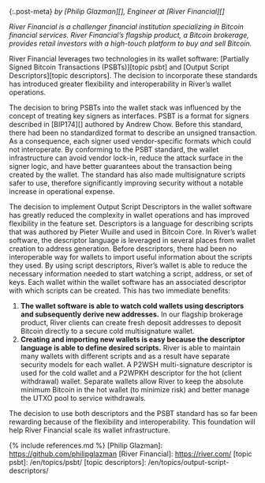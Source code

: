 {:.post-meta}
*by [Philip Glazman][], Engineer at [River Financial][]*

*River Financial​ is a challenger financial institution specializing in Bitcoin
financial services. River Financial’s flagship product, a Bitcoin brokerage,
provides retail investors with a high-touch platform to buy and sell Bitcoin.*

River Financial leverages two technologies in its wallet software: [Partially
Signed Bitcoin Transactions (PSBTs)][topic psbt] and [Output Script
Descriptors][topic descriptors]. The decision to incorporate these standards has
introduced greater flexibility and interoperability in River’s wallet operations.

The decision to bring PSBTs into the wallet stack was influenced by the concept
of treating key signers as interfaces. PSBT is a format for signers described in
[BIP174][] authored by Andrew Chow. Before this standard, there had been no
standardized format to describe an unsigned transaction. As a consequence, each
signer used vendor-specific formats which could not interoperate. By conforming
to the PSBT standard, the wallet infrastructure can avoid vendor lock-in, reduce
the attack surface in the signer logic, and have better guarantees about the
transaction being created by the wallet. The standard has also made
multisignature scripts safer to use, therefore significantly improving security
without a notable increase in operational expense.

The decision to implement Output Script Descriptors in the wallet software has
greatly reduced the complexity in wallet operations and has improved flexibility
in the feature set. Descriptors is a language for describing scripts that was
authored by Pieter Wuille and used in Bitcoin Core. In River’s wallet software,
the descriptor language is leveraged in several places from wallet creation to
address generation. Before descriptors, there had been no interoperable way for
wallets to import useful information about the scripts they used. By using
script descriptors, River’s wallet is able to reduce the necessary information
needed to start watching a script, address, or set of keys. Each wallet within
the wallet software has an associated descriptor with which scripts can be
created. This has two immediate benefits:

1. **The wallet software is able to watch cold wallets using descriptors and
   subsequently derive new addresses.** In our flagship brokerage product, River
   clients can create fresh deposit addresses to deposit Bitcoin directly to a
   secure cold multisignature wallet.
2. **Creating and importing new wallets is easy because the descriptor language
   is able to define desired scripts.** River is able to maintain many wallets
   with different scripts and as a result have separate security models for each
   wallet. A P2WSH multi-signature descriptor is used for the cold wallet and a
   P2WPKH descriptor for the hot (client withdrawal) wallet. Separate wallets
   allow River to keep the absolute minimum Bitcoin in the hot wallet (to
   minimize risk) and better manage the UTXO pool to service withdrawals.

The decision to use both descriptors and the PSBT standard has so far been
rewarding because of the flexibility and interoperability. This foundation will
help River Financial scale its wallet infrastructure.

{% include references.md %}
[Philip Glazman]: https://github.com/philipglazman
[River Financial]: https://river.com/
[topic psbt]: /en/topics/psbt/
[topic descriptors]: /en/topics/output-script-descriptors/
